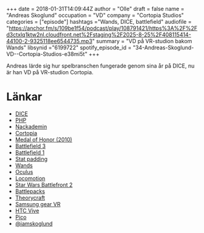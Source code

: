 +++
date = 2018-01-31T14:09:44Z
author = "Olle"
draft = false
name = "Andreas Skoglund"
occupation = "VD"
company = "Cortopia Studios"
categories = ["episode"]
hashtags ="Wands, DICE, battlefield"
audiofile = "https://anchor.fm/s/109be1f54/podcast/play/108791421/https%3A%2F%2Fd3ctxlq1ktw2nl.cloudfront.net%2Fstaging%2F2025-8-25%2F408115414-44100-2-9325118ee6544735.mp3"
summary = "VD på VR-studion bakom Wands"
libsynid ="6199722"
spotify_episode_id = "34-Andreas-Skoglund-VD--Cortopia-Studios-e38mi5t"
+++

Andreas lärde sig hur spelbranschen fungerade genom sina år på DICE, nu
är han VD på VR-studion Cortopia. 

# Länkar
* [DICE](http://www.dice.se/)
* [PHP](https://en.wikipedia.org/wiki/PHP)
* [Nackademin](https://nackademin.se/)
* [Cortopia](http://cortopia.com/)
* [Medal of Honor (2010)](https://en.wikipedia.org/wiki/Medal_of_Honor_(2010_video_game))
* [Battlefield 3](https://en.wikipedia.org/wiki/Battlefield_3)
* [Battlefield 1](https://en.wikipedia.org/wiki/Battlefield_1)
* [Stat padding](https://en.wikipedia.org/wiki/Stat_padding)
* [Wands](https://www.youtube.com/watch?v=1WK8Qd1x1Qg)
* [Oculus](https://www.oculus.com/)
* [Locomotion](https://medium.com/usable-or-not/the-science-of-locomotion-in-vr-e2314be3f1ca)
* [Star Wars Battlefront 2](https://www.youtube.com/watch?v=_q51LZ2HpbE)
* [Battlepacks](https://www.battlefield.com/games/battlefield-1/battlepack)
* [Theorycraft](https://en.wikipedia.org/wiki/Theorycraft)
* [Samsung gear VR](https://en.wikipedia.org/wiki/Samsung_Gear_VR)
* [HTC Vive](https://en.wikipedia.org/wiki/HTC_Vive)
* [Pico](https://www.pico-interactive.com/)
* [@iamskoglund](https://twitter.com/iamskoglund?lang=en)
